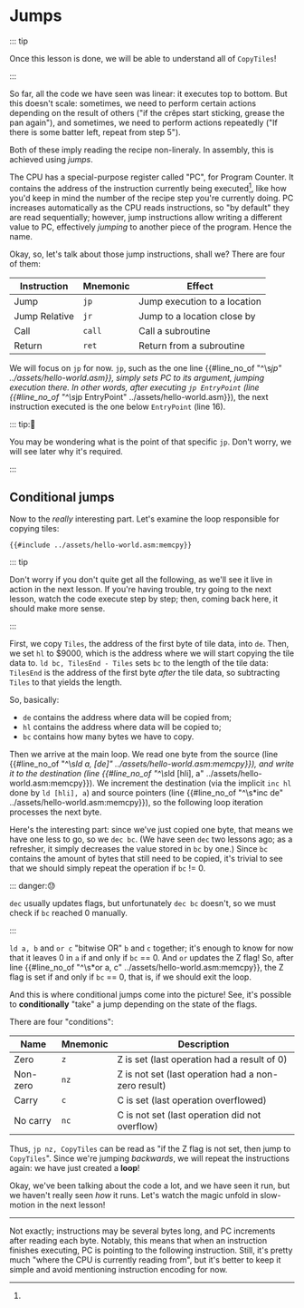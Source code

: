 # Jumps

::: tip

Once this lesson is done, we will be able to understand all of `CopyTiles`!

:::

So far, all the code we have seen was linear: it executes top to bottom.
But this doesn't scale: sometimes, we need to perform certain actions depending on the result of others ("if the crêpes start sticking, grease the pan again"), and sometimes, we need to perform actions repeatedly ("If there is some batter left, repeat from step 5").

Both of these imply reading the recipe non-lineraly.
In assembly, this is achieved using *jumps*.

The CPU has a special-purpose register called "PC", for Program Counter.
It contains the address of the instruction currently being executed[^pc_updates], like how you'd keep in mind the number of the recipe step you're currently doing.
PC increases automatically as the CPU reads instructions, so "by default" they are read sequentially; however, jump instructions allow writing a different value to PC, effectively *jumping* to another piece of the program.
Hence the name.

Okay, so, let's talk about those jump instructions, shall we?
There are four of them:

Instruction   | Mnemonic | Effect
--------------|----------|---------------------------------------------
Jump          | `jp`     | Jump execution to a location
Jump Relative | `jr`     | Jump to a location close by
Call          | `call`   | Call a subroutine
Return        | `ret`    | Return from a subroutine

We will focus on `jp` for now.
`jp`, such as the one line {{#line_no_of "^\s*jp" ../assets/hello-world.asm}}, simply sets PC to its argument, jumping execution there.
In other words, after executing `jp EntryPoint` (line {{#line_no_of "^\s*jp EntryPoint" ../assets/hello-world.asm}}), the next instruction executed is the one below `EntryPoint` (line <!-- should be {{#line_no_of "^\s*EntryPoint:" ../assets/hello-world.asm}} + 1 --> 16).

::: tip:🤔

You may be wondering what is the point of that specific `jp`.
Don't worry, we will see later why it's required.

:::

## Conditional jumps

Now to the *really* interesting part.
Let's examine the loop responsible for copying tiles:

```rgbasm,linenos,start={{#line_no_of "" ../assets/hello-world.asm:memcpy}}
{{#include ../assets/hello-world.asm:memcpy}}
```

::: tip

Don't worry if you don't quite get all the following, as we'll see it live in action in the next lesson.
If you're having trouble, try going to the next lesson, watch the code execute step by step; then, coming back here, it should make more sense.

:::

First, we copy `Tiles`, the address of the first byte of tile data, into `de`.
Then, we set `hl` to $9000, which is the address where we will start copying the tile data to.
`ld bc, TilesEnd - Tiles` sets `bc` to the length of the tile data: `TilesEnd` is the address of the first byte *after* the tile data, so subtracting `Tiles` to that yields the length.

So, basically:

- `de` contains the address where data will be copied from;
- `hl` contains the address where data will be copied to;
- `bc` contains how many bytes we have to copy.

Then we arrive at the main loop.
We read one byte from the source (line {{#line_no_of "^\s*ld a, \[de\]" ../assets/hello-world.asm:memcpy}}), and write it to the destination (line {{#line_no_of "^\s*ld \[hli\], a" ../assets/hello-world.asm:memcpy}}).
We increment the destination (via the implicit `inc hl` done by `ld [hli], a`) and source pointers (line {{#line_no_of "^\s*inc de" ../assets/hello-world.asm:memcpy}}), so the following loop iteration processes the next byte.

Here's the interesting part: since we've just copied one byte, that means we have one less to go, so we `dec bc`.
(We have seen `dec` two lessons ago; as a refresher, it simply decreases the value stored in `bc` by one.)
Since `bc` contains the amount of bytes that still need to be copied, it's trivial to see that we should simply repeat the operation if `bc` != 0.

::: danger:😓

`dec` usually updates flags, but unfortunately `dec bc` doesn't, so we must check if `bc` reached 0 manually.

:::

`ld a, b` and `or c` "bitwise OR" `b` and `c` together; it's enough to know for now that it leaves 0 in `a` if and only if `bc` == 0.
And `or` updates the Z flag!
So, after line {{#line_no_of "^\s*or a, c" ../assets/hello-world.asm:memcpy}}, the Z flag is set if and only if `bc` == 0, that is, if we should exit the loop.

And this is where conditional jumps come into the picture!
See, it's possible to **conditionally** "take" a jump depending on the state of the flags.

There are four "conditions":

Name     | Mnemonic | Description
---------|----------|----------------------------------------------------
Zero     | `z`      | Z is set (last operation had a result of 0)
Non-zero | `nz`     | Z is not set (last operation had a non-zero result)
Carry    | `c`      | C is set (last operation overflowed)
No carry | `nc`     | C is not set (last operation did not overflow)

Thus, `jp nz, CopyTiles` can be read as "if the Z flag is not set, then jump to `CopyTiles`".
Since we're jumping *backwards*, we will repeat the instructions again: we have just created a **loop**!

Okay, we've been talking about the code a lot, and we have seen it run, but we haven't really seen *how* it runs.
Let's watch the magic unfold in slow-motion in the next lesson!

---

[^pc_updates]:
Not exactly; instructions may be several bytes long, and PC increments after reading each byte.
Notably, this means that when an instruction finishes executing, PC is pointing to the following instruction.
Still, it's pretty much "where the CPU is currently reading from", but it's better to keep it simple and avoid mentioning instruction encoding for now.
